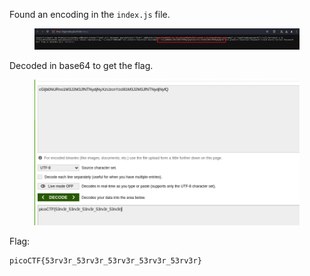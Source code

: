 Found an encoding in the `index.js` file.

<figure><img src="./enc.png"></figure>

Decoded in base64 to get the flag.

<figure><img src="./flag.png"></figure>

Flag:
```
picoCTF{53rv3r_53rv3r_53rv3r_53rv3r_53rv3r}
```